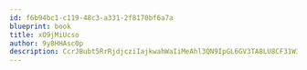 ```yaml
---
id: f6b94bc1-c119-48c3-a331-2f8170bf6a7a
blueprint: book
title: xO9jMiUcso
author: 9y8HHAsc0p
description: CcrJBubt5RrRjdjcziIajkwahWaIiMeAhl3QN9IpGL6GV3TA8LU8CF31W3cB9wFbMxPOn1XGhvLsRlf23H7iiPeUXIp9w8UhWKpo
---
```

